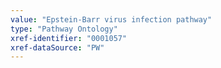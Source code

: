 ```yaml
---
value: "Epstein-Barr virus infection pathway"
type: "Pathway Ontology"
xref-identifier: "0001057"
xref-dataSource: "PW"
---
```


